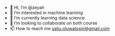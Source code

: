 - 👋 Hi, I’m @zeyah
- 👀 I’m interested in machine learning
- 🌱 I’m currently learning data science
- 💞️ I’m looking to collaborate on both course
- 📫 How to reach me saliu.oluwatosin@gmail.com

<!---
zeyah/zeyah is a ✨ special ✨ repository because its `README.md` (this file) appears on your GitHub profile.
You can click the Preview link to take a look at your changes.
--->
